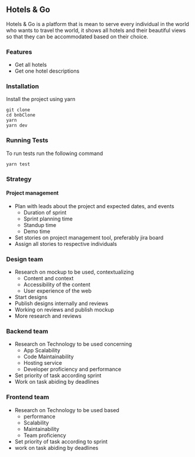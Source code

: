 ## Hotels & Go

Hotels & Go is a platform that is mean to serve every individual in the world who wants to travel the world, it shows all hotels and their beautiful views so that they can be accommodated based on their choice.

### Features

- Get all hotels
- Get one hotel descriptions

### Installation

Install the project using yarn

```
git clone
cd bnbClone
yarn
yarn dev
```

### Running Tests

To run tests run the following command

```
yarn test
```

### Strategy

#### Project management

- Plan with leads about the project and expected dates, and events
  - Duration of sprint
  - Sprint planning time
  - Standup time
  - Demo time
- Set stories on project management tool, preferably jira board
- Assign all stories to respective individuals

### Design team

- Research on mockup to be used, contextualizing
    - Content and context
    - Accessibility of the content
    - User experience of the web
- Start designs
- Publish designs internally and reviews
- Working on reviews and publish mockup
- More research and reviews
### Backend team

- Research on Technology to be used concerning
  - App Scalability
  - Code Maintainability
  - Hosting service
  - Developer proficiency and performance
- Set priority of task according sprint
- Work on task abiding by deadlines

### Frontend team

- Research on Technology to be used based
  - performance
  - Scalability
  - Maintainability
  - Team proficiency
- Set priority of task according to sprint
- work on task abiding by deadlines


